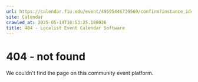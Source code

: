 ```yaml
---
url: https://calendar.fiu.edu/event/49595446739569/confirm?instance_id=49595446742643&return=https%3A%2F%2Fcalendar.fiu.edu%2Fcalendar%3Fevent_types%255B%255D%3D129753
site: Calendar
crawled_at: 2025-05-14T18:53:25.188026
title: 404 - Localist Event Calendar Software
---
```


# 404 - not found
We couldn't find the page on this community event platform.
